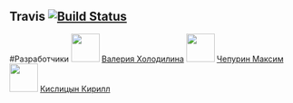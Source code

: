 Travis 
[![Build Status](https://app.travis-ci.com/Kirryao/brigada.svg?branch=main)](https://app.travis-ci.com/Kirryao/brigada)
-------------
#Разработчики
<img src="https://avatars.githubusercontent.com/u/91302230?v=4" width="50"> [Валерия Холодилина](https://github.com/KholodGit)
<img src="https://avatars.githubusercontent.com/u/30323047?v=4" width="50"> [Чепурин Максим](https://github.com/helpau)
<img src="https://avatars.githubusercontent.com/u/91268843?v=4" width="50"> [Кислицын Кирилл](https://github.com/Kirryao)
